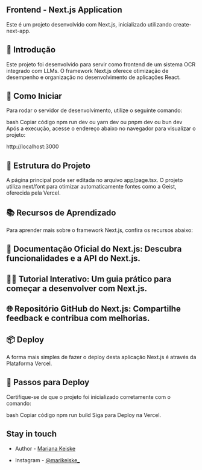 ## Frontend - Next.js Application
Este é um projeto desenvolvido com Next.js, inicializado utilizando create-next-app.

## 📖 Introdução
Este projeto foi desenvolvido para servir como frontend de um sistema OCR integrado com LLMs. O framework Next.js oferece otimização de desempenho e organização no desenvolvimento de aplicações React.

## 🚀 Como Iniciar
Para rodar o servidor de desenvolvimento, utilize o seguinte comando:

bash
Copiar código
npm run dev
 ou
yarn dev
 ou
pnpm dev
 ou
bun dev
Após a execução, acesse o endereço abaixo no navegador para visualizar o projeto:

http://localhost:3000

## 📂 Estrutura do Projeto
A página principal pode ser editada no arquivo app/page.tsx.
O projeto utiliza next/font para otimizar automaticamente fontes como a Geist, oferecida pela Vercel.
## 📚 Recursos de Aprendizado
Para aprender mais sobre o framework Next.js, confira os recursos abaixo:

## 📄 Documentação Oficial do Next.js: Descubra funcionalidades e a API do Next.js.
## 🧑‍💻 Tutorial Interativo: Um guia prático para começar a desenvolver com Next.js.
## 🌐 Repositório GitHub do Next.js: Compartilhe feedback e contribua com melhorias.
## 📦 Deploy
A forma mais simples de fazer o deploy desta aplicação Next.js é através da Plataforma Vercel.

## 📌 Passos para Deploy
Certifique-se de que o projeto foi inicializado corretamente com o comando:

bash
Copiar código
npm run build
Siga para Deploy na Vercel.

## Stay in touch

- Author - [Mariana Keiske](https://www.linkedin.com/in/mariana-keiske-903568274/)

- Instagram - [@marikeiske_](https://www.instagram.com/marikeiske_/)


